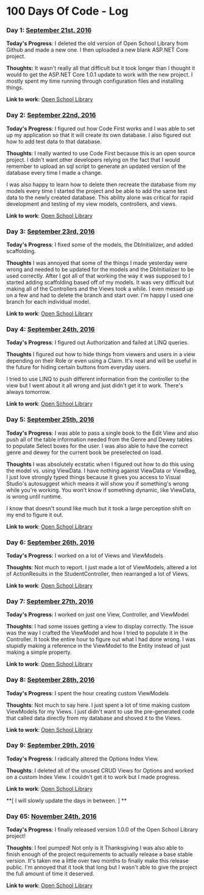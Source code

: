 # 100 Days Of Code - Log

### Day 1: [September 21st, 2016](https://twitter.com/Programazing/status/778759015748755456)

**Today's Progress**: I deleted the old version of Open School Library from Github and made a new one. I then uploaded a new blank ASP.NET Core project.

**Thoughts:** It wasn't really all that difficult but it took longer than I thought it would to get the ASP.NET Core 1.0.1 update to work with the new project. I mostly spent my time running through configuration files and installing things.

**Link to work:** [Open School Library](https://github.com/Programazing/Open-School-Library)

### Day 2: [September 22nd, 2016](https://twitter.com/Programazing/status/779168747483521026)

**Today's Progress**: I figured out how Code First works and I was able to set up my application so that it will create its own database. I also figured out how to add test data to that database.

**Thoughts**: I really wanted to use Code First because this is an open source project. I didn't want other developers relying on the fact that I would remember to upload an sql script to generate an updated version of the database every time I made a change.

I was also happy to learn how to delete then recreate the database from my models every time I started the project and be able to add the same test data to the newly created database. This ability alone was critical for rapid development and testing of my view models, controllers, and views.

**Link to work**: [Open School Library](https://github.com/Programazing/Open-School-Library)


### Day 3: [September 23rd, 2016](https://twitter.com/Programazing/status/779327352509718528)

**Today's Progress**: I fixed some of the models, the DbInitializer, and added scaffolding.

**Thoughts** I was annoyed that some of the things I made yesterday were wrong and needed to be updated for the models and the DbInitializer to be used correctly. After I got all of that working the way it was supposed to I started adding scaffolding based off of my models. It was very difficult but making all of the Controllers and the Views took a while. I even messed up on a few and had to delete the branch and start over. I'm happy I used one branch for each individual model. 

**Link to work**: [Open School Library](https://github.com/Programazing/Open-School-Library)

### Day 4: [September 24th, 2016](https://twitter.com/Programazing/status/779872928343134208)

**Today's Progress**: I figured out Authorization and failed at LINQ queries.

**Thoughts** I figured out how to hide things from viewers and users in a view depending on their Role or even using a Claim. It's neat and will be useful in the future for hiding certain buttons from everyday users.

I tried to use LINQ to push different information from the controller to the view but I went about it all wrong and just didn't get it to work. There's always tomorrow. 

**Link to work**: [Open School Library](https://github.com/Programazing/Open-School-Library)

### Day 5: [September 25th, 2016](https://twitter.com/Programazing/status/780206422332178432)

**Today's Progress**: I was able to pass a single book to the Edit View and also push all of the table information needed from the Genre and Dewey tables to populate Select boxes for the user. I was also able to have the correct genre and dewey for the current book be preselected on load.

**Thoughts** I was absolutely ecstatic when I figured out how to do this using the model vs. using ViewData. I have nothing against ViewData or ViewBag, I just love strongly typed things because it gives you access to Visual Studio's autosuggest which means it will show you if something's wrong while you're working. You won't know if something dynamic, like ViewData, is wrong until runtime.

I know that doesn't sound like much but it took a large perception shift on my end to figure it out.

**Link to work**: [Open School Library](https://github.com/Programazing/Open-School-Library)

### Day 6: [September 26th, 2016](https://twitter.com/Programazing/status/780581500664307712)

**Today's Progress**: I worked on a lot of Views and ViewModels

**Thoughts**: Not much to report. I just made a lot of ViewModels, altered a lot of ActionResults in the StudentController, then rearranged a lot of Views.

**Link to work**: [Open School Library](https://github.com/Programazing/Open-School-Library)

### Day 7: [September 27th, 2016](https://twitter.com/Programazing/status/780963116276391937)

**Today's Progress**: I worked on just one View, Controller, and ViewModel

**Thoughts**: I had some issues getting a view to display correctly. The issue was the way I crafted the ViewModel and how I tried to populate it in the Controller. It took the entire hour to figure out what I had done wrong. I was stupidly making a reference in the ViewModel to the Entity instead of just making a simple property. 

**Link to work**: [Open School Library](https://github.com/Programazing/Open-School-Library)

### Day 8: [September 28th, 2016](https://twitter.com/Programazing/status/781696187325882368)

**Today's Progress**: I spent the hour creating custom ViewModels

**Thoughts**: Not much to say here. I just spent a lot of time making custom ViewModels for my Views. I just didn't want to use the pre-generated code that called data directly from my database and shoved it to the Views.

**Link to work**: [Open School Library](https://github.com/Programazing/Open-School-Library)

### Day 9: [September 29th, 2016](https://twitter.com/Programazing/status/781696397229826048)

**Today's Progress**: I radically altered the Options Index View.

**Thoughts**: I deleted all of the unused CRUD Views for Options and worked on a custom Index View. I couldn't get it to work but I made progress.

**Link to work**: [Open School Library](https://github.com/Programazing/Open-School-Library)

**[ I will slowly update the days in between. ] **

### Day 65: [November 24th, 2016](https://twitter.com/Programazing/status/801974418675273728)

**Today's Progress**: I finally released version 1.0.0 of the Open School Library project!

**Thoughts**: I feel pumped! Not only is it Thanksgiving I was also able to finish enough of the project requirements to actually release a base stable version. It's taken me a little over two months to finally make this release public. I'm annoyed that it took that long but I wasn't able to give the project the full amount of time it deserved.

**Link to work**: [Open School Library](https://github.com/Programazing/Open-School-Library)
